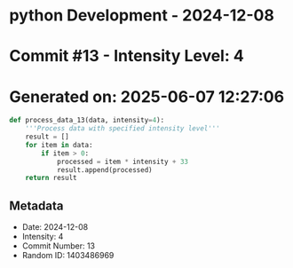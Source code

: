 ﻿# python Development - 2024-12-08
# Commit #13 - Intensity Level: 4
# Generated on: 2025-06-07 12:27:06
```python
def process_data_13(data, intensity=4):
    '''Process data with specified intensity level'''
    result = []
    for item in data:
        if item > 0:
            processed = item * intensity + 33
            result.append(processed)
    return result
```
## Metadata
- Date: 2024-12-08
- Intensity: 4
- Commit Number: 13
- Random ID: 1403486969
